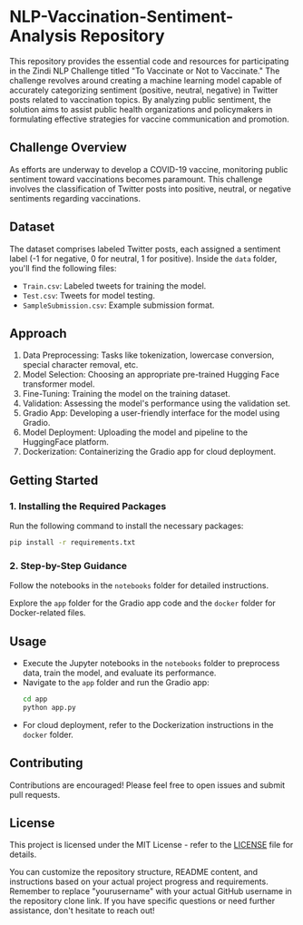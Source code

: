 # NLP-Vaccination-Sentiment-Analysis Repository

This repository provides the essential code and resources for participating in the Zindi NLP Challenge titled "To Vaccinate or Not to Vaccinate." The challenge revolves around creating a machine learning model capable of accurately categorizing sentiment (positive, neutral, negative) in Twitter posts related to vaccination topics. By analyzing public sentiment, the solution aims to assist public health organizations and policymakers in formulating effective strategies for vaccine communication and promotion.

## Challenge Overview

As efforts are underway to develop a COVID-19 vaccine, monitoring public sentiment toward vaccinations becomes paramount. This challenge involves the classification of Twitter posts into positive, neutral, or negative sentiments regarding vaccinations.

## Dataset

The dataset comprises labeled Twitter posts, each assigned a sentiment label (-1 for negative, 0 for neutral, 1 for positive). Inside the `data` folder, you'll find the following files:
- `Train.csv`: Labeled tweets for training the model.
- `Test.csv`: Tweets for model testing.
- `SampleSubmission.csv`: Example submission format.

## Approach

1. Data Preprocessing: Tasks like tokenization, lowercase conversion, special character removal, etc.
2. Model Selection: Choosing an appropriate pre-trained Hugging Face transformer model.
3. Fine-Tuning: Training the model on the training dataset.
4. Validation: Assessing the model's performance using the validation set.
5. Gradio App: Developing a user-friendly interface for the model using Gradio.
6. Model Deployment: Uploading the model and pipeline to the HuggingFace platform.
7. Dockerization: Containerizing the Gradio app for cloud deployment.

## Getting Started
### 1. Installing the Required Packages
Run the following command to install the necessary packages:
```bash
pip install -r requirements.txt
```

### 2. Step-by-Step Guidance
Follow the notebooks in the `notebooks` folder for detailed instructions.

Explore the `app` folder for the Gradio app code and the `docker` folder for Docker-related files.

## Usage

- Execute the Jupyter notebooks in the `notebooks` folder to preprocess data, train the model, and evaluate its performance.
- Navigate to the `app` folder and run the Gradio app:
  ```bash
  cd app
  python app.py
  ```
- For cloud deployment, refer to the Dockerization instructions in the `docker` folder.

## Contributing

Contributions are encouraged! Please feel free to open issues and submit pull requests.

## License

This project is licensed under the MIT License - refer to the [LICENSE](LICENSE) file for details.

You can customize the repository structure, README content, and instructions based on your actual project progress and requirements. Remember to replace "yourusername" with your actual GitHub username in the repository clone link. If you have specific questions or need further assistance, don't hesitate to reach out!
